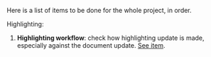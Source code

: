Here is a list of items to be done for the whole project, in order.

Highlighting:

1. __Highlighting workflow__: check how highlighting update is made, especially against the document update. [See item](src/poc/editors#highlighting).